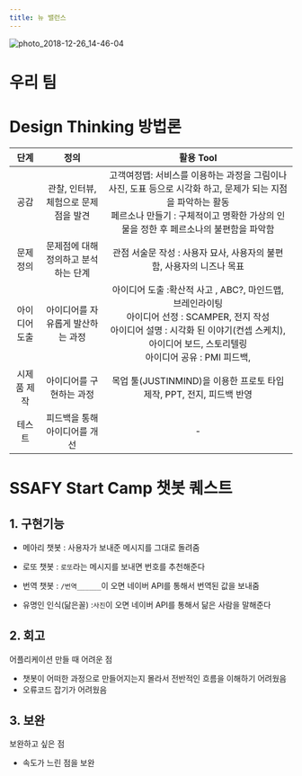 ```yaml
---
title: 뉴 밸런스
---
```

![photo_2018-12-26_14-46-04](https://user-images.githubusercontent.com/45933728/50433675-fd01d200-091c-11e9-82c2-11c71f9b50c1.jpg)

# 우리 팀


# Design Thinking 방법론

|     단계      |                 정의                 | 활용 Tool |
| :-----------: | :----------------------------------: | :-------: |
|     공감      | 관찰, 인터뷰, 체험으로 문제점을 발견 | 고객여정맵: 서비스를 이용하는 과정을 그림이나 사진, 도표 등으로 시각화 하고, 문제가 되는 지점을 파악하는 활동 <br /> 페르소나 만들기 : 구체적이고 명확한 가상의 인물을 정한 후 페르소나의 불편함을 파악함<br /> |
|   문제 정의   | 문제점에 대해 정의하고 분석하는 단계 | 관점 서술문 작성 : 사용자 묘사, 사용자의 불편함, 사용자의 니즈나 목표 |
| 아이디어 도출 |아이디어를 자유롭게 발산하는 과정| 아이디어 도출 :확산적 사고 , ABC?,  마인드맵, 브레인라이팅<br />아이디어 선정 : SCAMPER, 전지 작성<br /> 아이디어 설명 : 시각화 된 이야기(컨셉 스케치), 아이디어 보드, 스토리텔링<br />아이디어 공유 : PMI 피드백, |
|  시제품 제작  |아이디어를 구현하는 과정 | 목업 툴(JUSTINMIND)을 이용한 프로토 타입 제작, PPT, 전지, 피드백 반영 |
|    테스트     |피드백을 통해 아이디어를 개선 | - |







# SSAFY Start Camp 챗봇 퀘스트
## 1. 구현기능
* 메아리 챗봇
  : 사용자가 보내준 메시지를 그대로 돌려줌

* 로또 챗봇
  : `로또`라는 메시지를 보내면 번호를 추천해준다


* 번역 챗봇
  : `/번역______`이 오면 네이버 API를 통해서 번역된 값을 보내줌

* 유명인 인식(닮은꼴)
  :`사진`이 오면 네이버 API를 통해서 닮은 사람을 말해준다

## 2. 회고
어플리케이션 만들 때 어려운 점
- 챗봇이 어떠한 과정으로 만들어지는지 몰라서 전반적인 흐름을 이해하기 어려웠음
- 오류코드 잡기가 어려웠음

## 3. 보완
보완하고 싶은 점
- 속도가 느린 점을 보완
